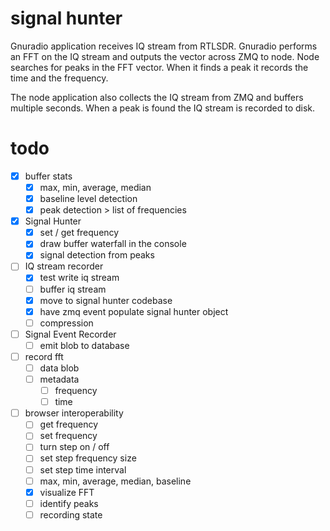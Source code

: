 # signal hunter

Gnuradio application receives IQ stream from RTLSDR.  Gnuradio performs an FFT on the IQ stream and outputs the vector across ZMQ to node.  Node searches for peaks in the FFT vector.  When it finds a peak it records the time and the frequency.

The node application also collects the IQ stream from ZMQ and buffers multiple seconds.  When a peak is found the IQ stream is recorded to disk.

# todo

* [x] buffer stats
  * [x] max, min, average, median
  * [x] baseline level detection
  * [x] peak detection > list of frequencies

* [x] Signal Hunter
  * [x] set / get frequency
  * [x] draw buffer waterfall in the console
  * [x] signal detection from peaks

* [ ] IQ stream recorder
  * [x] test write iq stream
  * [ ] buffer iq stream
  * [x] move to signal hunter codebase
  * [x] have zmq event populate signal hunter object
  * [ ] compression

* [ ] Signal Event Recorder
  * [ ] emit blob to database

* [ ] record fft
  * [ ] data blob
  * [ ] metadata
    * [ ] frequency
    * [ ] time

* [ ] browser interoperability
  * [ ] get frequency
  * [ ] set frequency
  * [ ] turn step on / off
  * [ ] set step frequency size
  * [ ] set step time interval
  * [ ] max, min, average, median, baseline
  * [x] visualize FFT
  * [ ] identify peaks
  * [ ] recording state
